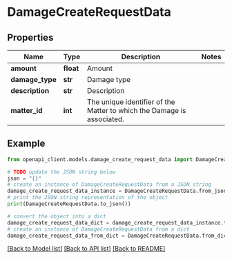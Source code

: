 # DamageCreateRequestData


## Properties

Name | Type | Description | Notes
------------ | ------------- | ------------- | -------------
**amount** | **float** | Amount | 
**damage_type** | **str** | Damage type | 
**description** | **str** | Description | 
**matter_id** | **int** | The unique identifier of the Matter to which the Damage is associated. | 

## Example

```python
from openapi_client.models.damage_create_request_data import DamageCreateRequestData

# TODO update the JSON string below
json = "{}"
# create an instance of DamageCreateRequestData from a JSON string
damage_create_request_data_instance = DamageCreateRequestData.from_json(json)
# print the JSON string representation of the object
print(DamageCreateRequestData.to_json())

# convert the object into a dict
damage_create_request_data_dict = damage_create_request_data_instance.to_dict()
# create an instance of DamageCreateRequestData from a dict
damage_create_request_data_from_dict = DamageCreateRequestData.from_dict(damage_create_request_data_dict)
```
[[Back to Model list]](../README.md#documentation-for-models) [[Back to API list]](../README.md#documentation-for-api-endpoints) [[Back to README]](../README.md)


